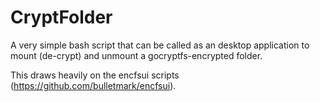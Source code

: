 # CryptFolder
A very simple bash script that can be called as an desktop application to mount (de-crypt) and unmount a gocryptfs-encrypted folder.

This draws heavily on the encfsui scripts (https://github.com/bulletmark/encfsui).
